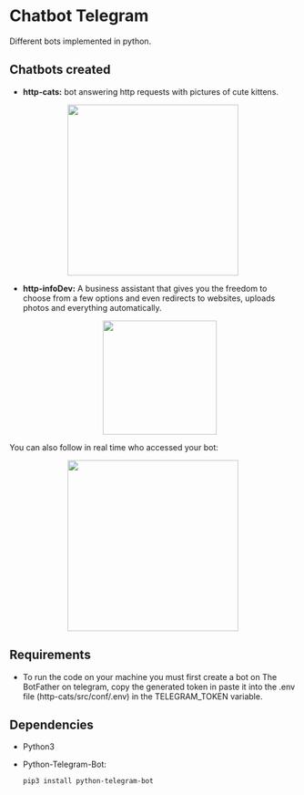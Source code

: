 # Chatbot Telegram
 Different bots implemented in python.

## Chatbots created

- **http-cats:** bot answering http requests with pictures of cute kittens. 
<p align="center">
    <img src="https://user-images.githubusercontent.com/41811634/68091119-9c0b2a80-fe5a-11e9-8a62-1013db070b33.png" width="300">
</p>

- **http-infoDev:** A business assistant that gives you the freedom to choose from a few options and even redirects to websites, uploads photos and everything automatically.

    <p align="center">
        <img src="https://user-images.githubusercontent.com/41811634/68091748-7f72f080-fe62-11e9-94c8-785ada8de3ea.jpeg"  width="200"/>

    </p>

You can also follow in real time who accessed your bot:
<p align="center">
    <img src="https://user-images.githubusercontent.com/41811634/68091876-10969700-fe64-11e9-8d7f-4b5a800d546b.png" width="300">
<p>

## Requirements
- To run the code on your machine you must first create a bot on The BotFather on telegram, copy the generated token in paste it into the .env file (http-cats/src/conf/.env) in the TELEGRAM_TOKEN variable.

## Dependencies

- Python3
- Python-Telegram-Bot:

    ```bash
    pip3 install python-telegram-bot
    ```


